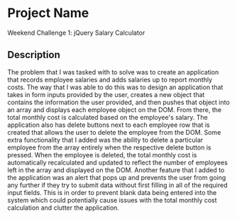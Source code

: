 # Project Name

Weekend Challenge 1: jQuery Salary Calculator

## Description

The problem that I was tasked with to solve was to create an application that records employee salaries and adds salaries up to report monthly costs. The way that I was able to do this was to design an application that takes in form inputs provided by the user, creates a new object that contains the information the user provided, and then pushes that object into an array and displays each employee object on the DOM. From there, the total monthly cost is calculated based on the employee's salary. The application also has delete buttons next to each employee row that is created that allows the user to delete the employee from the DOM. Some extra functionality that I added was the ability to delete a particular employee from the array entirely when the respective delete button is pressed. When the employee is deleted, the total monthly cost is automatically recalculated and updated to reflect the number of employees left in the array and displayed on the DOM. Another feature that I added to the application was an alert that pops up and prevents the user from going any further if they try to submit data without first filling in all of the required input fields. This is in order to prevent blank data being entered into the system which could potentially cause issues with the total monthly cost calculation and clutter the application.
